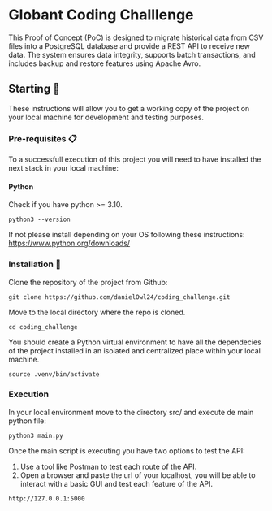 # Globant Coding Challlenge

This Proof of Concept (PoC) is designed to migrate historical data from CSV files into a PostgreSQL database and provide a REST API to receive new data. The system ensures data integrity, supports batch transactions, and includes backup and restore features using Apache Avro.

## Starting 🚀

These instructions will allow you to get a working copy of the project on your local machine for development and testing purposes.


### Pre-requisites 📋

To a successfull execution of this project you will need to have installed the next stack in your local machine:

#### Python
Check if you have python >= 3.10.
```
python3 --version
```
If not please install depending on your OS following these instructions: https://www.python.org/downloads/

### Installation 🔧
Clone the repository of the project from Github:

```
git clone https://github.com/danielOwl24/coding_challenge.git
```

Move to the local directory where the repo is cloned.

```
cd coding_challenge
```

You should create a Python virtual environment to have all the dependecies of the project installed in an isolated and centralized place within your local machine.

```
source .venv/bin/activate
```

### Execution
In your local environment move to the directory src/ and execute de main python file:

```
python3 main.py
```

Once the main script is executing you have two options to test the API:

1. Use a tool like Postman to test each route of the API.
2. Open a browser and paste the url of your localhost, you will be able to interact with a basic GUI and test each
feature of the API.
```
http://127.0.0.1:5000
``` 


